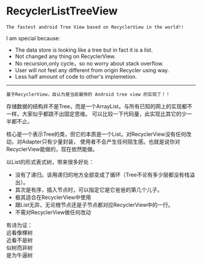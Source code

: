 # RecyclerListTreeView

`The fastest android Tree View based on RecyclerView in the world!!`

I am special because:<br/>
* The data store is looking like a tree but in fact it is a list.<br/>
* Not changed any thing on RecyclerView.<br/>
* No recursion,only cycle，so no worry about stack overflow.<br/>
* User will not feel any different from origin Recycler using way.<br/>
* Less half amount of code to other's implemetion.<br/>

---

`基于RecyclerView，自认为是当前最快的 Android tree view 的实现了！！`

存储数据的结构并不是Tree，而是一个ArrayList。与所有已知的网上的实现都不一样，大家似乎都跳不出固定思维。
可以比较一下代码量，此实现比其它的少一半都不止。

核心是一个表示Tree的类，但它的本质是一个List。对RecyclerView没有任何改动，对Adapter只有少量封装，
使用者不会产生任何陌生感。也就是说你对RecyclerView能做的，现在依然能做。

以List的形式表式树，带来很多好处：<br/>
* 没有了递归。该用递归的地方全部变成了循环（Tree不论有多少层都没有栈溢出）。<br/>
* 其次是有序，插入节点时，可以指定它是它爸爸的第几个儿子。<br/>
* 极其适合在RecyclerView中使用<br/>
* 跟List无异，无论根节点还是子节点都对应RecyclerView中的一行。<br/>
* 不需对RecyclerView做任何改动<br/>

有诗为证：<br/>
远看像棵树<br/>
近看不是树<br/>
似树而非树<br/>
是为牛逼树<br/>

